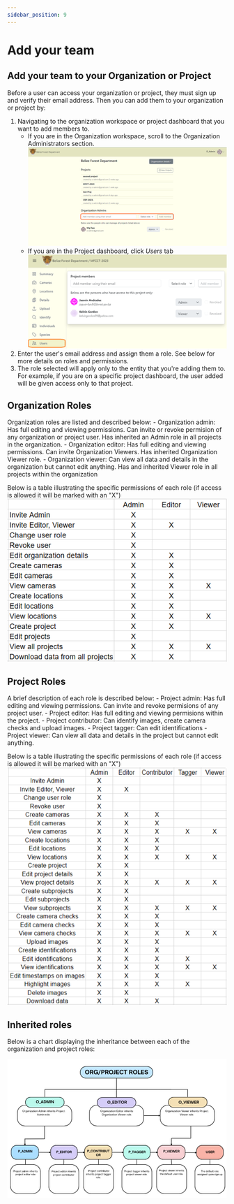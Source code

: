 ```yaml
---
sidebar_position: 9
---
```


# Add your team

## Add your team to your Organization or Project
Before a user can access your organization or project, they must sign up and verify their email address. Then you can add them to your organization or project by:

1. Navigating to the organization workspace or project dashboard that you want to add members to. 
    - If you are in the Organization workspace, scroll to the Organization Administrators section. 
    ![](./getting-started-images/teams/add-org-members.png) 
    - If you are in the Project dashboard, click *Users* tab
    ![](./getting-started-images/teams/users1.png)
2. Enter the user's email address and assign them a role. See below for more details on roles and permissions.
3. The role selected will apply only to the entity that you're adding them to. For example, if you are on a specific project dashboard, the user added will be given access only to that project.
 

## Organization Roles

Organization roles are listed and described below:
    - Organization admin: Has full editing and viewing permissions. Can invite or revoke permision of any organization or project user. Has inherited an Admin role in all projects in the organization.
    - Organization editor: Has full editing and viewing permissions. Can invite Organization Viewers. Has inherited Organization Viewer role.
    - Organization viewer: Can view all data and details in the organization but cannot edit anything. Has and inherited Viewer role in all projects within the organization

Below is a table illustrating the  specific permissions of each role (if access is allowed it will be marked with an "X")
    ![](./permission-images/org-permissions.png)


## Project Roles

A brief description of each role is described below:
    - Project admin: Has full editing and viewing permissions. Can invite and revoke permisions of any project user.
    - Project editor: Has full editing and viewing permisions within the project.
    - Project contributor: Can identify images, create camera checks and upload images.
    - Project tagger: Can edit identifications
    - Project viewer: Can view all data and details in the project but cannot edit anything.

Below is a table illustrating the specific permissions of each role (if access is allowed it will be marked with an "X")
    ![](./permission-images/proj-permissions.png)

## Inherited roles

Below is a chart displaying the inheritance between each of the organization and project roles:

![](./permission-images/inherited-roles.png)